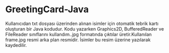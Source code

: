 # GreetingCard-Java
Kullanıcıdan txt dosyası üzerinden alınan isimler için otomatik tebrik kartı oluşturan bir Java kodudur. Kodu yazarken Graphics2D, BufferedReader ve FileReader sınıflarını kullandım..jpg formatında çıktılar üretir.Kullanılan frame.jpg resmi arka plan resmidir. İsimler bu resim üzerine yazılarak kaydedilir.

